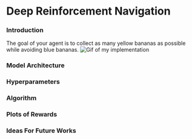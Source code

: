 
# Deep Reinforcement Navigation

### Introduction

The goal of your agent is to collect as many yellow bananas as possible while avoiding blue bananas.
![Gif of my implementation](media/agent_working.gif)

### Model Architecture

### Hyperparameters

### Algorithm

### Plots of Rewards

### Ideas For Future Works
